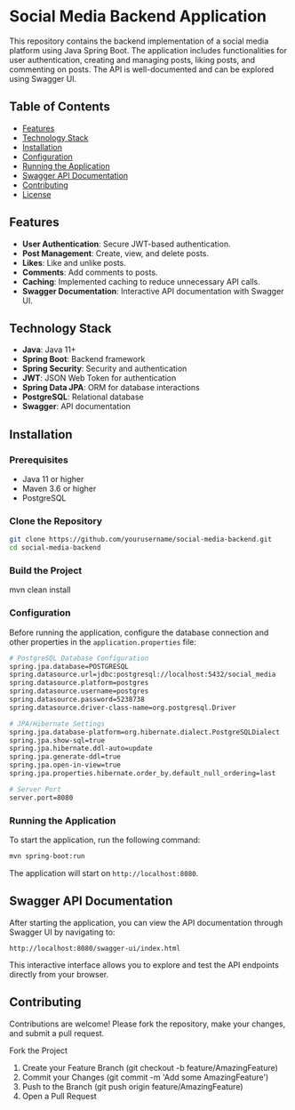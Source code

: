 # Social Media Backend Application

This repository contains the backend implementation of a social media platform using Java Spring Boot. The application includes functionalities for user authentication, creating and managing posts, liking posts, and commenting on posts. The API is well-documented and can be explored using Swagger UI.

## Table of Contents

- [Features](#features)
- [Technology Stack](#technology-stack)
- [Installation](#installation)
- [Configuration](#configuration)
- [Running the Application](#running-the-application)
- [Swagger API Documentation](#swagger-api-documentation)
- [Contributing](#contributing)
- [License](#license)

## Features

- **User Authentication**: Secure JWT-based authentication.
- **Post Management**: Create, view, and delete posts.
- **Likes**: Like and unlike posts.
- **Comments**: Add comments to posts.
- **Caching**: Implemented caching to reduce unnecessary API calls.
- **Swagger Documentation**: Interactive API documentation with Swagger UI.

## Technology Stack

- **Java**: Java 11+
- **Spring Boot**: Backend framework
- **Spring Security**: Security and authentication
- **JWT**: JSON Web Token for authentication
- **Spring Data JPA**: ORM for database interactions
- **PostgreSQL**: Relational database
- **Swagger**: API documentation

## Installation

### Prerequisites

- Java 11 or higher
- Maven 3.6 or higher
- PostgreSQL

### Clone the Repository

```bash
git clone https://github.com/yourusername/social-media-backend.git
cd social-media-backend
````

### Build the Project

mvn clean install

### Configuration

Before running the application, configure the database connection and other properties in the `application.properties` file:
```bash
# PostgreSQL Database Configuration
spring.jpa.database=POSTGRESQL
spring.datasource.url=jdbc:postgresql://localhost:5432/social_media
spring.datasource.platform=postgres
spring.datasource.username=postgres
spring.datasource.password=5238738
spring.datasource.driver-class-name=org.postgresql.Driver

# JPA/Hibernate Settings
spring.jpa.database-platform=org.hibernate.dialect.PostgreSQLDialect
spring.jpa.show-sql=true
spring.jpa.hibernate.ddl-auto=update
spring.jpa.generate-ddl=true
spring.jpa.open-in-view=true
spring.jpa.properties.hibernate.order_by.default_null_ordering=last

# Server Port
server.port=8080
```

### Running the Application
To start the application, run the following command:
```bash
mvn spring-boot:run
```
The application will start on `http://localhost:8080`.

## Swagger API Documentation
After starting the application, you can view the API documentation through Swagger UI by navigating to:

`http://localhost:8080/swagger-ui/index.html`

This interactive interface allows you to explore and test the API endpoints directly from your browser.

## Contributing
Contributions are welcome! Please fork the repository, make your changes, and submit a pull request.

Fork the Project
1. Create your Feature Branch (git checkout -b feature/AmazingFeature)
2. Commit your Changes (git commit -m 'Add some AmazingFeature')
3. Push to the Branch (git push origin feature/AmazingFeature)
4. Open a Pull Request
